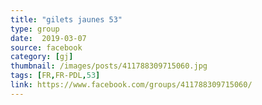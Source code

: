 ```yaml
---
title: "gilets jaunes 53"
type: group
date:  2019-03-07
source: facebook
category: [gj]
thumbnail: /images/posts/411788309715060.jpg
tags: [FR,FR-PDL,53]
link: https://www.facebook.com/groups/411788309715060/
---
```

